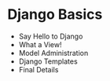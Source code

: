 # Django Basics
- Say Hello to Django
- What a View! 
- Model Administration 
- Django Templates 
- Final Details 
